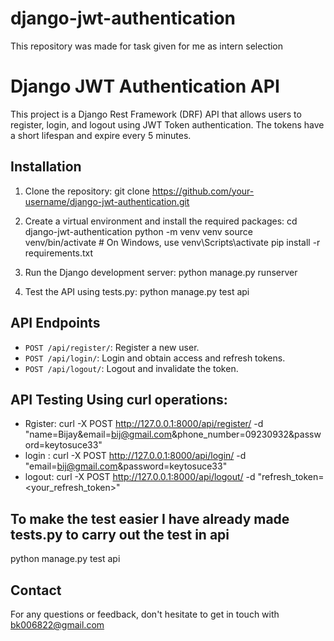 # django-jwt-authentication
This repository was made for task given for me as intern selection 

# Django JWT Authentication API

This project is a Django Rest Framework (DRF) API that allows users to register, login, and logout using JWT Token authentication. The tokens have a short lifespan and expire every 5 minutes.

## Installation

1. Clone the repository:
  git clone https://github.com/your-username/django-jwt-authentication.git

2. Create a virtual environment and install the required packages:
  cd django-jwt-authentication
  python -m venv venv
  source venv/bin/activate # On Windows, use venv\Scripts\activate
  pip install -r requirements.txt

3. Run the Django development server:
   python manage.py runserver

4. Test the API using tests.py:
   python manage.py test api
   
## API Endpoints

- `POST /api/register/`: Register a new user.
- `POST /api/login/`: Login and obtain access and refresh tokens.
- `POST /api/logout/`: Logout and invalidate the token.

## API Testing Using curl operations:
- Rgister: curl -X POST http://127.0.0.1:8000/api/register/ -d "name=Bijay&email=bij@gmail.com&phone_number=09230932&password=keytosuce33"
- login : curl -X POST http://127.0.0.1:8000/api/login/ -d "email=bij@gmail.com&password=keytosuce33"
- logout: curl -X POST http://127.0.0.1:8000/api/logout/ -d "refresh_token=<your_refresh_token>"

## To make the test easier I have already made tests.py to carry out the test in api
  python manage.py test api

## Contact

For any questions or feedback, don't hesitate to get in touch with bk006822@gmail.com

